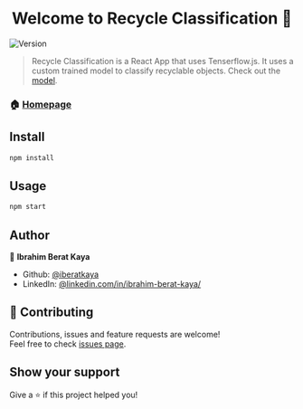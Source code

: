 <h1 align="center">Welcome to Recycle Classification 👋</h1>
<p>
  <img alt="Version" src="https://img.shields.io/badge/version-0.0.1-blue.svg?cacheSeconds=2592000" />
</p>

> Recycle Classification is a React App that uses Tenserflow.js. It uses a custom trained model to classify recyclable objects. Check out the [model](https://github.com/iberatkaya/recycletrain).

### 🏠 [Homepage](https://iberatkaya.github.io/recycleclassification)


## Install

```sh
npm install 
```

## Usage

```sh
npm start
```

## Author

👤 **Ibrahim Berat Kaya**

* Github: [@iberatkaya](https://github.com/iberatkaya)
* LinkedIn: [@linkedin.com/in/ibrahim-berat-kaya/](https://linkedin.com/in/ibrahim-berat-kaya/)

## 🤝 Contributing

Contributions, issues and feature requests are welcome!<br />Feel free to check [issues page](https://github.com/iberatkaya/recycleclassification/issues). 

## Show your support

Give a ⭐️ if this project helped you!